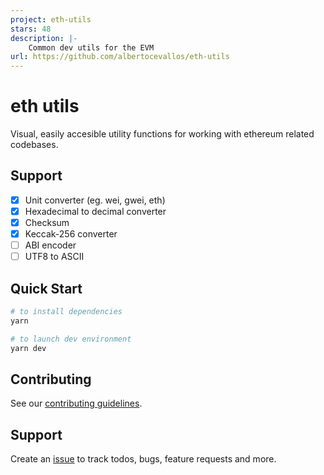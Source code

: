 ```yaml
---
project: eth-utils
stars: 48
description: |-
    Common dev utils for the EVM 
url: https://github.com/albertocevallos/eth-utils
---
```


# eth utils

Visual, easily accesible utility functions for working with ethereum related codebases.

## Support

- [x] Unit converter (eg. wei, gwei, eth)
- [x] Hexadecimal to decimal converter
- [x] Checksum
- [x] Keccak-256 converter
- [ ] ABI encoder
- [ ] UTF8 to ASCII

## Quick Start

```bash
# to install dependencies
yarn

# to launch dev environment
yarn dev

```

## Contributing

See our [contributing guidelines](./CONTRIBUTING.md).

## Support

Create an [issue](https://github.com/geist-org/geist-ui/issues/new/choose) to track todos, bugs, feature requests and more.

